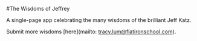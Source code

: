 #The Wisdoms of Jeffrey

A single-page app celebrating the many wisdoms of the brilliant Jeff Katz. 

Submit more wisdoms [here](mailto: tracy.lum@flatironschool.com).